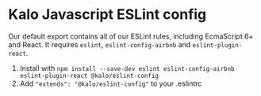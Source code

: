 Kalo Javascript ESLint config
=================================

Our default export contains all of our ESLint rules, including EcmaScript 6+ and
React. It requires `eslint`, `eslint-config-airbnb` and `eslint-plugin-react`.

1. Install with `npm install --save-dev eslint eslint-config-airbnb eslint-plugin-react @kalo/eslint-config`
2. Add `"extends": "@kalo/eslint-config"` to your .eslintrc
